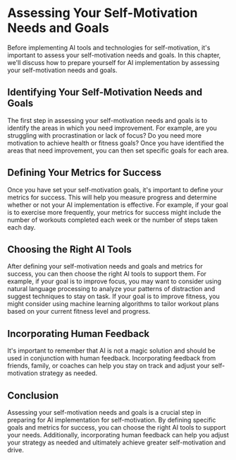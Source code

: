 Assessing Your Self-Motivation Needs and Goals
======================================================================================================================

Before implementing AI tools and technologies for self-motivation, it's important to assess your self-motivation needs and goals. In this chapter, we'll discuss how to prepare yourself for AI implementation by assessing your self-motivation needs and goals.

Identifying Your Self-Motivation Needs and Goals
------------------------------------------------

The first step in assessing your self-motivation needs and goals is to identify the areas in which you need improvement. For example, are you struggling with procrastination or lack of focus? Do you need more motivation to achieve health or fitness goals? Once you have identified the areas that need improvement, you can then set specific goals for each area.

Defining Your Metrics for Success
---------------------------------

Once you have set your self-motivation goals, it's important to define your metrics for success. This will help you measure progress and determine whether or not your AI implementation is effective. For example, if your goal is to exercise more frequently, your metrics for success might include the number of workouts completed each week or the number of steps taken each day.

Choosing the Right AI Tools
---------------------------

After defining your self-motivation needs and goals and metrics for success, you can then choose the right AI tools to support them. For example, if your goal is to improve focus, you may want to consider using natural language processing to analyze your patterns of distraction and suggest techniques to stay on task. If your goal is to improve fitness, you might consider using machine learning algorithms to tailor workout plans based on your current fitness level and progress.

Incorporating Human Feedback
----------------------------

It's important to remember that AI is not a magic solution and should be used in conjunction with human feedback. Incorporating feedback from friends, family, or coaches can help you stay on track and adjust your self-motivation strategy as needed.

Conclusion
----------

Assessing your self-motivation needs and goals is a crucial step in preparing for AI implementation for self-motivation. By defining specific goals and metrics for success, you can choose the right AI tools to support your needs. Additionally, incorporating human feedback can help you adjust your strategy as needed and ultimately achieve greater self-motivation and drive.
